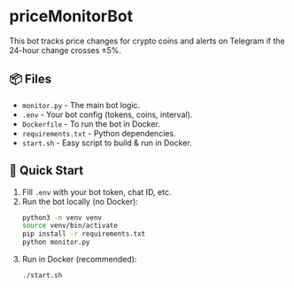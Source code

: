 # priceMonitorBot

This bot tracks price changes for crypto coins and alerts on Telegram if the 24-hour change crosses ±5%.

## 📦 Files
- `monitor.py` - The main bot logic.
- `.env` - Your bot config (tokens, coins, interval).
- `Dockerfile` - To run the bot in Docker.
- `requirements.txt` - Python dependencies.
- `start.sh` - Easy script to build & run in Docker.

## 🚀 Quick Start

1. Fill `.env` with your bot token, chat ID, etc.
2. Run the bot locally (no Docker):
    ```bash
    python3 -m venv venv
    source venv/bin/activate
    pip install -r requirements.txt
    python monitor.py
    ```
3. Run in Docker (recommended):
    ```bash
    ./start.sh
    ```
